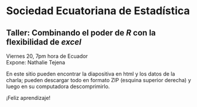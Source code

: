 # Sociedad Ecuatoriana de Estadística  

## Taller: Combinando el poder de *R* con la flexibilidad de *excel*  
Viernes 20, 7pm hora de Ecuador  
Expone: Nathalie Tejena  

En este sitio pueden encontrar la diapositiva en html y los datos de la charla; pueden descargar todo en formato ZIP (esquina superior derecha) y luego en su computadora descomprimirlo.  

¡Feliz aprendizaje!
